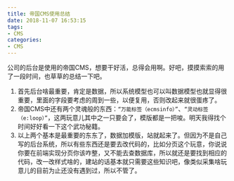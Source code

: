 ```yaml
---
title: 帝国CMS使用总结
date: 2018-11-07 16:53:15
tags: 
- CMS
categories:
- CMS
---
```

公司的后台是使用的帝国CMS，想要干好活，总得会用啊。好吧，摸摸索索的用了一段时间，也草草的总结一下吧。

1. 首先后台啥最重要，肯定是数据，所以系统模型也可以叫数据模型也就显得很重要，里面的字段要考虑的周到一些，以便复用，否则改起来就很蛋疼了。
2. 帝国CMS中还有两个灵魂般的东西：`“万能标签（ecmsinfo）”`、`“灵动标签（e:loop）”`，这两玩意儿其中之一只要会了，模版都是一把唆。明天我得找个时间好好看一下这个武功秘籍。
3. 以上两个基本是最重要的东东了，数据加模版，站就起来了。但因为不是自己写的后台系统，所以有些东西还是要去改代码的，比如分页这个玩意，你说说你要在前端实现分页你该咋整，又不能去查数据库，所以就还是要找到相应的代码，改一改样式啥的，建站的话基本就只需要这些知识吧，像类似采集啥玩意儿的目前为止还没有遇到过，所以不管了。